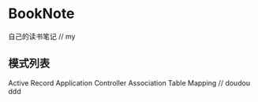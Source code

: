 # BookNote
自己的读书笔记
// my
## 模式列表
Active Record
Application Controller
Association Table Mapping
// doudou
ddd
